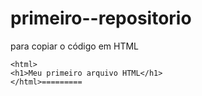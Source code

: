 # primeiro--repositorio

para copiar o código em HTML
```
<html>
<h1>Meu primeiro arquivo HTML</h1>
</html>=========
 ```
